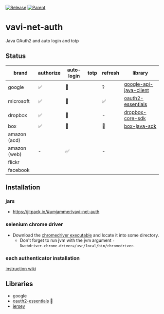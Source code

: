 [![Release](https://jitpack.io/v/umjammer/vavi-net-auth.svg)](https://jitpack.io/#umjammer/vavi-net-auth) [![Parent](https://img.shields.io/badge/Parent-vavi--apps--fuse-pink)](https://github.com/umjammer/vavi-apps-fuse)

# vavi-net-auth

Java OAuth2 and auto login and totp

## Status

| brand              | authorize | auto-login | totp | refresh | library |
|--------------------|-----------|------------|------|---------|---------|
| google             | ✅        | 🚧        |      | ?       | [google-api-java-client](https://developers.google.com/api-client-library/java/) |
| microsoft          | ✅        | 🚧        |      | ✅      | [oauth2-essentials](https://github.com/dmfs/oauth2-essentials) |
| dropbox            | ✅        | 🚧        |      | -       | [dropbox-core-sdk](https://github.com/dropbox/dropbox-sdk-java) |
| box                | ✅        | 🚧        |      | 🚧      | [box-java-sdk](https://github.com/box/box-java-sdk) |
| amazon (acd)       |           |            |      |         | []() |
| amazon (web)       | -         | ✅         |      | -       | []() |
| flickr             |           |            |      |         | []() |
| facebook           |           |            |      |         | []() |

## Installation

### jars

 * https://jitpack.io/#umjammer/vavi-net-auth

### selenium chrome driver

 * Download the [chromedriver executable](https://chromedriver.chromium.org/downloads) and locate it into some directory.
   * Don't forget to run jvm with the jvm argument `-Dwebdriver.chrome.driver=/usr/local/bin/chromedriver`.

### each authenticator installation

[instruction wiki](https://github.com/umjammer/vavi-apps-fuse/wiki/Home#installation)

## Libraries

 * google
 * [oauth2-essentials](https://github.com/dmfs/oauth2-essentials) 🎯
 * [jersey](https://jersey.github.io/)
